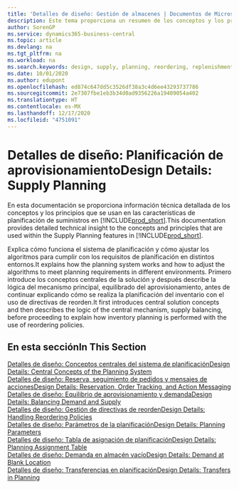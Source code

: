 ```yaml
---
title: 'Detalles de diseño: Gestión de almacenes | Documentos de Microsoft'
description: Este tema proporciona un resumen de los conceptos y los principios que se usan en las características de planificación de suministros en Business Central.
author: SorenGP
ms.service: dynamics365-business-central
ms.topic: article
ms.devlang: na
ms.tgt_pltfrm: na
ms.workload: na
ms.search.keywords: design, supply, planning, reordering, replenishment
ms.date: 10/01/2020
ms.author: edupont
ms.openlocfilehash: ed874c647dd5c3526df38a3c4d6ee43293737786
ms.sourcegitcommit: 2e7307fbe1eb3b34d0ad9356226a19409054a402
ms.translationtype: HT
ms.contentlocale: es-MX
ms.lasthandoff: 12/17/2020
ms.locfileid: "4751091"
---
```

# <a name="design-details-supply-planning"></a><span data-ttu-id="015aa-103">Detalles de diseño: Planificación de aprovisionamiento</span><span class="sxs-lookup"><span data-stu-id="015aa-103">Design Details: Supply Planning</span></span>
<span data-ttu-id="015aa-104">En esta documentación se proporciona información técnica detallada de los conceptos y los principios que se usan en las características de planificación de suministros en [!INCLUDE[prod_short](includes/prod_short.md)].</span><span class="sxs-lookup"><span data-stu-id="015aa-104">This documentation provides detailed technical insight to the concepts and principles that are used within the Supply Planning features in [!INCLUDE[prod_short](includes/prod_short.md)].</span></span>  

<span data-ttu-id="015aa-105">Explica cómo funciona el sistema de planificación y cómo ajustar los algoritmos para cumplir con los requisitos de planificación en distintos entornos.</span><span class="sxs-lookup"><span data-stu-id="015aa-105">It explains how the planning system works and how to adjust the algorithms to meet planning requirements in different environments.</span></span> <span data-ttu-id="015aa-106">Primero introduce los conceptos centrales de la solución y después describe la lógica del mecanismo principal, equilibrado del aprovisionamiento, antes de continuar explicando cómo se realiza la planificación del inventario con el uso de directivas de reorden.</span><span class="sxs-lookup"><span data-stu-id="015aa-106">It first introduces central solution concepts and then describes the logic of the central mechanism, supply balancing, before proceeding to explain how inventory planning is performed with the use of reordering policies.</span></span>  

## <a name="in-this-section"></a><span data-ttu-id="015aa-107">En esta sección</span><span class="sxs-lookup"><span data-stu-id="015aa-107">In This Section</span></span>  
[<span data-ttu-id="015aa-108">Detalles de diseño: Conceptos centrales del sistema de planificación</span><span class="sxs-lookup"><span data-stu-id="015aa-108">Design Details: Central Concepts of the Planning System</span></span>](design-details-central-concepts-of-the-planning-system.md)  
[<span data-ttu-id="015aa-109">Detalles de diseño: Reserva, seguimiento de pedidos y mensajes de acciones</span><span class="sxs-lookup"><span data-stu-id="015aa-109">Design Details: Reservation, Order Tracking, and Action Messaging</span></span>](design-details-reservation-order-tracking-and-action-messaging.md)  
[<span data-ttu-id="015aa-110">Detalles de diseño: Equilibrio de aprovisionamiento y demanda</span><span class="sxs-lookup"><span data-stu-id="015aa-110">Design Details: Balancing Demand and Supply</span></span>](design-details-balancing-demand-and-supply.md)  
[<span data-ttu-id="015aa-111">Detalles de diseño: Gestión de directivas de reorden</span><span class="sxs-lookup"><span data-stu-id="015aa-111">Design Details: Handling Reordering Policies</span></span>](design-details-handling-reordering-policies.md)  
[<span data-ttu-id="015aa-112">Detalles de diseño: Parámetros de la planificación</span><span class="sxs-lookup"><span data-stu-id="015aa-112">Design Details: Planning Parameters</span></span>](design-details-planning-parameters.md)  
[<span data-ttu-id="015aa-113">Detalles de diseño: Tabla de asignación de planificación</span><span class="sxs-lookup"><span data-stu-id="015aa-113">Design Details: Planning Assignment Table</span></span>](design-details-planning-assignment-table.md)  
[<span data-ttu-id="015aa-114">Detalles de diseño: Demanda en almacén vacío</span><span class="sxs-lookup"><span data-stu-id="015aa-114">Design Details: Demand at Blank Location</span></span>](design-details-demand-at-blank-location.md)  
[<span data-ttu-id="015aa-115">Detalles de diseño: Transferencias en planificación</span><span class="sxs-lookup"><span data-stu-id="015aa-115">Design Details: Transfers in Planning</span></span>](design-details-transfers-in-planning.md)
